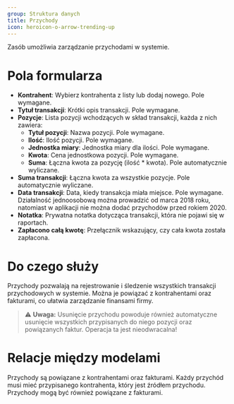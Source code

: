 ```yaml
---
group: Struktura danych
title: Przychody
icon: heroicon-o-arrow-trending-up
---
```


Zasób umożliwia zarządzanie przychodami w systemie.

# Pola formularza

- **Kontrahent**: Wybierz kontrahenta z listy lub dodaj nowego. Pole wymagane.
- **Tytuł transakcji**: Krótki opis transakcji. Pole wymagane.
- **Pozycje**: Lista pozycji wchodzących w skład transakcji, każda z nich zawiera:
  - **Tytuł pozycji**: Nazwa pozycji. Pole wymagane.
  - **Ilość**: Ilość pozycji. Pole wymagane.
  - **Jednostka miary**: Jednostka miary dla ilości. Pole wymagane.
  - **Kwota**: Cena jednostkowa pozycji. Pole wymagane.
  - **Suma**: Łączna kwota za pozycję (ilość * kwota). Pole automatycznie wyliczane.
- **Suma transakcji**: Łączna kwota za wszystkie pozycje. Pole automatycznie wyliczane.
- **Data transakcji**: Data, kiedy transakcja miała miejsce. Pole wymagane. Działalność jednoosobową można prowadzić od marca 2018 roku, natomiast w aplikacji nie można dodać przychodów przed rokiem 2020.
- **Notatka**: Prywatna notatka dotycząca transakcji, która nie pojawi się w raportach.
- **Zapłacono całą kwotę**: Przełącznik wskazujący, czy cała kwota została zapłacona.

# Do czego służy
Przychody pozwalają na rejestrowanie i śledzenie wszystkich transakcji przychodowych w systemie. Można je powiązać z kontrahentami oraz fakturami, co ułatwia zarządzanie finansami firmy.

> ⚠️ **Uwaga:** Usunięcie przychodu powoduje również automatyczne usunięcie wszystkich przypisanych do niego pozycji oraz powiązanych faktur. Operacja ta jest nieodwracalna!

# Relacje między modelami
Przychody są powiązane z kontrahentami oraz fakturami. Każdy przychód musi mieć przypisanego kontrahenta, który jest źródłem przychodu. Przychody mogą być również powiązane z fakturami.
